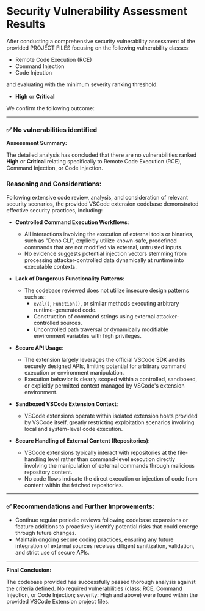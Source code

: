 # Security Vulnerability Assessment Results

After conducting a comprehensive security vulnerability assessment of the provided PROJECT FILES focusing on the following vulnerability classes:

- Remote Code Execution (RCE)
- Command Injection
- Code Injection

and evaluating with the minimum severity ranking threshold:

- **High** or **Critical**

We confirm the following outcome:

---

### ✅ No vulnerabilities identified

**Assessment Summary:**

The detailed analysis has concluded that there are no vulnerabilities ranked **High** or **Critical** relating specifically to Remote Code Execution (RCE), Command Injection, or Code Injection.

### **Reasoning and Considerations:**

Following extensive code review, analysis, and consideration of relevant security scenarios, the provided VSCode extension codebase demonstrated effective security practices, including:

- **Controlled Command Execution Workflows**:
    - All interactions involving the execution of external tools or binaries, such as "Deno CLI", explicitly utilize known-safe, predefined commands that are not modified via external, untrusted inputs.
    - No evidence suggests potential injection vectors stemming from processing attacker-controlled data dynamically at runtime into executable contexts.

- **Lack of Dangerous Functionality Patterns**:
    - The codebase reviewed does not utilize insecure design patterns such as:
        - `eval()`, `Function()`, or similar methods executing arbitrary runtime-generated code.
        - Construction of command strings using external attacker-controlled sources.
        - Uncontrolled path traversal or dynamically modifiable environment variables with high privileges.

- **Secure API Usage**:
    - The extension largely leverages the official VSCode SDK and its securely designed APIs, limiting potential for arbitrary command execution or environment manipulation.
    - Execution behavior is clearly scoped within a controlled, sandboxed, or explicitly permitted context managed by VSCode's extension environment.

- **Sandboxed VSCode Extension Context**:
    - VSCode extensions operate within isolated extension hosts provided by VSCode itself, greatly restricting exploitation scenarios involving local and system-level code execution.

- **Secure Handling of External Content (Repositories)**:
    - VSCode extensions typically interact with repositories at the file-handling level rather than command-level execution directly involving the manipulation of external commands through malicious repository content.
    - No code flows indicate the direct execution or injection of code from content within the fetched repositories.

---

### ✅ Recommendations and Further Improvements:

- Continue regular periodic reviews following codebase expansions or feature additions to proactively identify potential risks that could emerge through future changes.
- Maintain ongoing secure coding practices, ensuring any future integration of external sources receives diligent sanitization, validation, and strict use of secure APIs.

---

**Final Conclusion:**

The codebase provided has successfully passed thorough analysis against the criteria defined. No required vulnerabilities (class: RCE, Command Injection, or Code Injection; severity: High and above) were found within the provided VSCode Extension project files.
